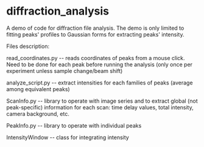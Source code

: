 # diffraction_analysis
 A demo of code for diffraction file analysis.
 The demo is only limited to fitting peaks' profiles to Gaussian forms for extracting peaks' intensity.

Files description:

read_coordinates.py -- reads coordinates of peaks from a mouse click. Need to be done for each peak before running the analysis (only once per experiment unless sample change/beam shift)

analyze_script.py -- extract intensities for each families of peaks (average among equivalent peaks)

ScanInfo.py -- library to operate with image series and to extract global (not peak-specific) information for each scan: time delay values, total intensity, camera background, etc.

PeakInfo.py -- library to operate with individual peaks

IntensityWindow -- class for integrating intensity 
